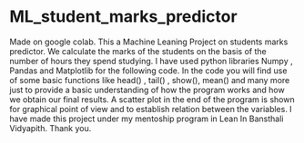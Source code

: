 # ML_student_marks_predictor
Made on google colab. 
This a Machine Leaning Project on students marks predictor. We calculate the marks of the students on the basis of the number of hours they spend studying.
I have used python libraries Numpy , Pandas and Matplotlib for the following code. In the code you will find use of some basic functions like head() , tail() , show(), mean() and many more just to provide a basic understanding of how the program works and how we obtain our final results.
A scatter plot in the end of the program is shown for graphical point of view and to establish relation between the variables.
I have made this project under my mentoship program in Lean In Bansthali Vidyapith.
Thank you. 
